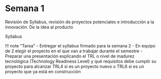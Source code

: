# Semana 1

Revisión de Syllabus, revisión de proyectos potenciales e introducción a la innovación. De la idea al producto

Syllabus

















!!! note "Tarea"
    - Entregar el syllabus firmado para la semana 2
    - En equipo de 2 elegir el proyecto en el que van a trabajar durante el semestre
    - Preparar una presentación explicando el TRL o nivel de madurez tecnológica (Technology Readiness Level) y qué requisitos debe cumplir su proyecto para alcanzar TRL4 si es un proyecto nuevo o TRL6 si es un proyecto que ya está en construcción